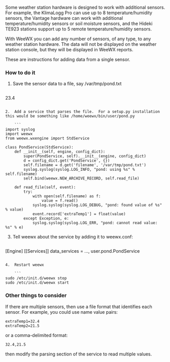 Some weather station hardware is designed to work with additional sensors.  For example, the KlimaLogg Pro can use up to 8 temperature/humidity sensors, the Vantage hardware can work with additional temperature/humidity sensors or soil moisture sensors, and the Hideki TE923 stations support up to 5 remote temperature/humidity sensors.

With WeeWX you can add any number of sensors, of any type, to any weather station hardware.  The data will not be displayed on the weather station console, but they will be displayed in WeeWX reports.

These are instructions for adding data from a single sensor.

### How to do it

1.  Save the sensor data to a file, say /var/tmp/pond.txt

    ```
23.4
```

2.  Add a service that parses the file.  For a setup.py installation this would be something like /home/weewx/bin/user/pond.py

    ```
import syslog
import weewx
from weewx.wxengine import StdService

class PondService(StdService):
    def __init__(self, engine, config_dict):
        super(PondService, self).__init__(engine, config_dict)      
        d = config_dict.get('PondService', {})
        self.filename = d.get('filename', '/var/tmp/pond.txt')
        syslog.syslog(syslog.LOG_INFO, "pond: using %s" % self.filename)
        self.bind(weewx.NEW_ARCHIVE_RECORD, self.read_file)
    
    def read_file(self, event):
        try:
            with open(self.filename) as f:
                value = f.read()
            syslog.syslog(syslog.LOG_DEBUG, "pond: found value of %s" % value)
            event.record['extraTemp1'] = float(value)
        except Exception, e:
            syslog.syslog(syslog.LOG_ERR, "pond: cannot read value: %s" % e)
```

3.  Tell weewx about the service by adding it to weewx.conf:

    ```
[Engine]
    [[Services]]
        data_services = ..., user.pond.PondService
```

4.  Restart weewx

    ```
sudo /etc/init.d/weewx stop
sudo /etc/init.d/weewx start
```

### Other things to consider

If there are multiple sensors, then use a file format that identifies each sensor.  For example, you could use name value pairs:

```
extraTemp1=32.4
extraTemp2=21.5
```

or a comma-delimited format:

```
32.4,21.5
```

then modify the parsing section of the service to read multiple values.